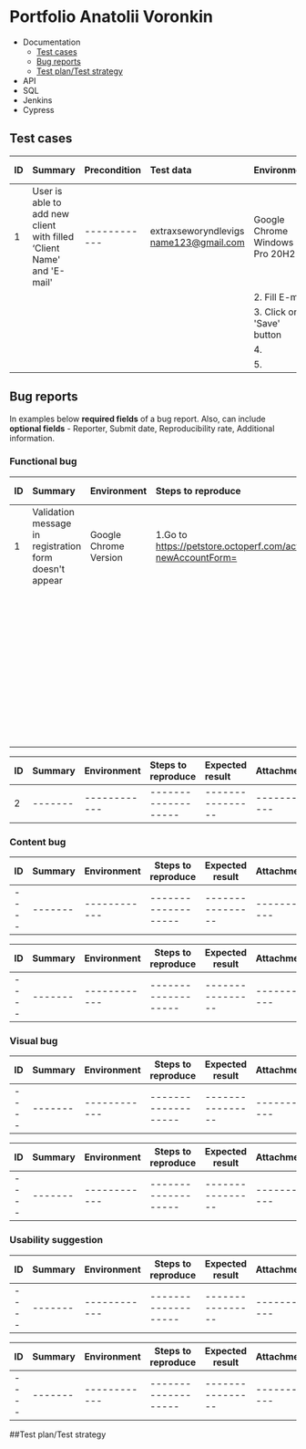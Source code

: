 # Portfolio Anatolii Voronkin
- Documentation
  <!--checklists-->
  <!--use cases-->
  * [Test cases](#test-cases)
  * [Bug reports](#bug-reports)
  * [Test plan/Test strategy](#test-plan)
- API
- SQL
- Jenkins
- Cypress

## Test cases
| ID  | Summary | Precondition | Test data | Environment  | Steps to reproduce | Expected result | Priority | Status |  
| :--------| :--------| :--------- |:-------- |:-------- |:-------- |:-------- |:-------- |:-------- |
| 1| User is able to add new client with filled ‘Client Name' and 'E-mail' |------------ |extraxseworyndlevigs  name123@gmail.com  |Google Chrome  Windows 10 Pro 20H2|1. Fill Client Name|High   |Minor |Pass/Fail|
| | |||2. Fill E-mail|| |||
| | |||3. Click on 'Save' button|| |||
| | |||4.|| |||
| | |||5.|| |||

## Bug reports
In examples below **required fields** of a bug report. Also, can include **optional fields** - Reporter, Submit date, Reproducibility rate, Additional information.
### Functional bug
| ID  | Summary | Environment | Steps to reproduce | Expected result | Actual result | Attachments | Priority | Severity | 
| :--------| :--------| :--------- |:-------- |:-------- |:-------- |:-------- |:-------- |:-------- |
| 1| Validation message in registration form doesn't appear  |Google Chrome Version |1.Go to https://petstore.octoperf.com/actions/Account.action?newAccountForm= |Notification, that not all field are filled |High   |Minor |
| | |||2.Fill the fields 'User ID' and 'Password'|| ||
| | |||3.Leave one of field 'User Information' empty|| ||
| | |||4.Press Save Account Information|| ||

| ID  | Summary | Environment | Steps to reproduce | Expected result | Attachments | Priority | Severity | 
| :--------| :--------| :-------- |:-------- |:-------- |:-------- |:-------- |:-------- |
| 2| ------- |------------ |------------------- |---------------- |------------ |Low |Major |

### Content bug
| ID  | Summary | Environment | Steps to reproduce | Expected result | Attachments | Priority | Severity | 
| ----| --------| ----------- |------------------- |---------------- |------------ |--------- |--------- |
| ----| ------- |------------ |------------------- |---------------- |------------ |--------- |--------- |

| ID  | Summary | Environment | Steps to reproduce | Expected result | Attachments | Priority | Severity | 
| ----| --------| ----------- |------------------- |---------------- |------------ |--------- |--------- |
| ----| ------- |------------ |------------------- |---------------- |------------ |--------- |--------- |

### Visual bug
| ID  | Summary | Environment | Steps to reproduce | Expected result | Attachments | Priority | Severity | 
| ----| --------| ----------- |------------------- |---------------- |------------ |--------- |--------- |
| ----| ------- |------------ |------------------- |---------------- |------------ |--------- |--------- |

| ID  | Summary | Environment | Steps to reproduce | Expected result | Attachments | Priority | Severity | 
| ----| --------| ----------- |------------------- |---------------- |------------ |--------- |--------- |
| ----| ------- |------------ |------------------- |---------------- |------------ |--------- |--------- |

### Usability suggestion
| ID  | Summary | Environment | Steps to reproduce | Expected result | Attachments | Priority | Severity | 
| ----| --------| ----------- |------------------- |---------------- |------------ |--------- |--------- |
| ----| ------- |------------ |------------------- |---------------- |------------ |--------- |--------- |

| ID  | Summary | Environment | Steps to reproduce | Expected result | Attachments | Priority | Severity | 
| ----| --------| ----------- |------------------- |---------------- |------------ |--------- |--------- |
| ----| ------- |------------ |------------------- |---------------- |------------ |--------- |--------- |

##Test plan/Test strategy
  
  
